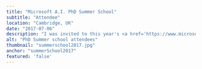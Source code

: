 ```yaml
---
title: "Microsoft A.I. PhD Summer School"
subtitle: "Attendee"
location: "Cambridge, UK"
date: "2017-07-06"
description: "I was invited to this year's <a href='https://www.microsoft.com/en-us/research/event/ai-summer-school-2017/'>Microsoft PhD Summer School</a> in Cambridge, UK. I saw really interesting presentations on the latest ML research in Microsoft and other attending institutions."
alt: "PhD Summer school attendees"
thumbnail: "summerschool2017.jpg"
anchor: "summerSchool2017"
featured: 'false'
---
```


